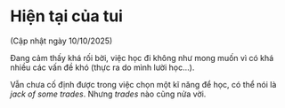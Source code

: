 # Hiện tại của tui

(Cập nhật ngày 10/10/2025)

Đang cảm thấy khá rối bời, việc học đi không như mong muốn vì có khá nhiều các vấn đề khó (thực ra do mình lười học...).

Vẫn chưa cố định được trong việc chọn một kĩ năng để học, có thể nói là *jack of some trades*. Nhưng *trades* nào cũng nửa vời.